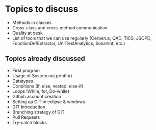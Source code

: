 # Topics to discuss

* Methods in classes
* Cross-class and cross-method communication
* Quality at desk
* List of tools that we can use regularly (Cerberus, QAD, TICS, JSCPD, FunctionDefExtractor, UnitTestAnalytics, Sonarlint, etc.)

## Topics already discussed

* First program
* Usage of System.out.println()
* Datatypes
* Conditions (If, else, nested, else-if)
* Loops (While, for, Do-while)
* Github account creation
* Setting up GIT in eclipse & windows
* GIT Introduction
* Branching strategy of GIT
* Pull Requests
* Try-catch blocks

